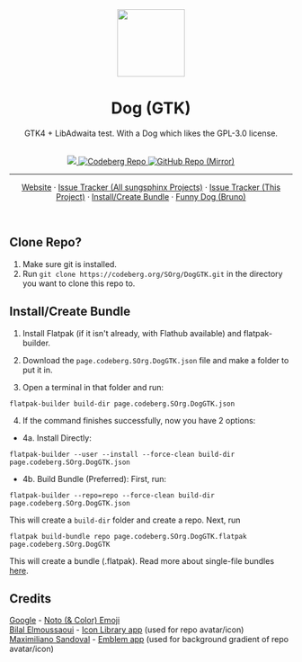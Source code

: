 <div align="center">
  <img src="https://codeberg.org/SOrg/DogGTK/raw/branch/main/data/icons/hicolor/scalable/apps/page.codeberg.SOrg.DogGTK.svg" width="120">
  <h1 align="center">Dog (GTK)</h1>
  <p align="center">GTK4 + LibAdwaita test. With a Dog which likes the GPL-3.0 license.</p>
</div>

<br/>

<div align="center">
  <a href="https://codeberg.org/SOrg/DogGTK/src/branch/main/COPYING" title="License: GPL v3">
    <img src="https://img.shields.io/badge/License-GPL--3.0-blue.svg?style=for-the-badge">
  </a>
  <a href="https://codeberg.org/SOrg/DogGTK" title="Codeberg Repo">
    <img src="https://img.shields.io/badge/Codeberg-2185D0?style=for-the-badge&logo=Codeberg&logoColor=white" alt="Codeberg Repo">
  </a>
  <a href="https://github.com/SOrg-GitHub/DogGTK" title="GitHub Repo (Mirror)">
    <img src="https://img.shields.io/badge/github-%23121011.svg?style=for-the-badge&logo=github&logoColor=white" alt="GitHub Repo (Mirror)">
  </a>
  <br>
  <!--<a href="https://stopthemingmy.app" title="Please do not theme this app">
    <img src="https://stopthemingmy.app/badge.svg">
  </a>-->

  <hr />

  <a href="https://sorg.codeberg.page">Website</a> ·
  <a href="https://codeberg.org/sungsphinx/RepoIssues/issues">Issue Tracker (All sungsphinx Projects)</a> · 
  <a href="https://codeberg.org/SOrg/DogGTK/issues">Issue Tracker (This Project)</a> · 
  <a href="https://codeberg.org/SOrg/DogGTK#install-create-bundle">Install/Create Bundle</a> · 
  <a href="https://codeberg.org/SOrg/DogGTK/raw/branch/main/src/images/bjrunoada.jpg">Funny Dog (Bruno)</a>
</div>

<br/>

## Clone Repo?
1. Make sure git is installed.
2. Run ```git clone https://codeberg.org/SOrg/DogGTK.git``` in the directory you want to clone this repo to.

## Install/Create Bundle

1. Install Flatpak (if it isn't already, with Flathub available) and flatpak-builder.

2. Download the ```page.codeberg.SOrg.DogGTK.json``` file and make a folder to put it in.

3. Open a terminal in that folder and run:
```
flatpak-builder build-dir page.codeberg.SOrg.DogGTK.json
```

4. If the command finishes successfully, now you have 2 options:
* 4a. Install Directly: 
```
flatpak-builder --user --install --force-clean build-dir page.codeberg.SOrg.DogGTK.json
```

* 4b. Build Bundle (Preferred): First, run: 
```
flatpak-builder --repo=repo --force-clean build-dir page.codeberg.SOrg.DogGTK.json
```
This will create a ```build-dir``` folder and create a repo. Next, run 
```
flatpak build-bundle repo page.codeberg.SOrg.DogGTK.flatpak page.codeberg.SOrg.DogGTK
``` 
This will create a bundle (.flatpak). Read more about single-file bundles [here](https://docs.flatpak.org/en/latest/single-file-bundles.html).

## Credits
[Google](https://about.google) - [Noto (& Color) Emoji](https://github.com/googlefonts/noto-emoji)\
[Bilal Elmoussaoui](https://belmoussaoui.com) - [Icon Library app](https://flathub.org/apps/org.gnome.design.IconLibrary) (used for repo avatar/icon)\
[Maximiliano Sandoval](https://gitlab.gnome.org/msandova) - [Emblem app](https://flathub.org/apps/org.gnome.design.Emblem) (used for background gradient of repo avatar/icon)